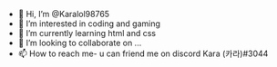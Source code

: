 - 👋 Hi, I’m @Karalol98765
- 👀 I’m interested in coding and gaming
- 🌱 I’m currently learning html and css
- 💞️ I’m looking to collaborate on ...
- 📫 How to reach me- u can friend me on discord Kara (카라)#3044

<!---
Karalol98765/Karalol98765 is a ✨ special ✨ repository because its `README.md` (this file) appears on your GitHub profile.
You can click the Preview link to take a look at your changes.
--->
